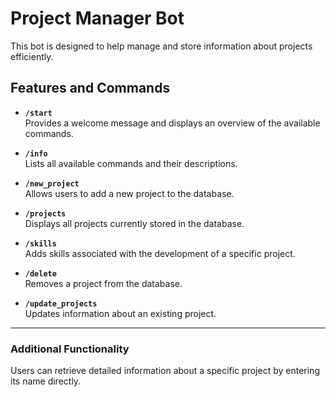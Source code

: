 # Project Manager Bot  

This bot is designed to help manage and store information about projects efficiently.  

## Features and Commands  

- **`/start`**  
  Provides a welcome message and displays an overview of the available commands.  

- **`/info`**  
  Lists all available commands and their descriptions.  

- **`/new_project`**  
  Allows users to add a new project to the database.  

- **`/projects`**  
  Displays all projects currently stored in the database.  

- **`/skills`**  
  Adds skills associated with the development of a specific project.  

- **`/delete`**  
  Removes a project from the database.  

- **`/update_projects`**  
  Updates information about an existing project.  

---

### Additional Functionality  
Users can retrieve detailed information about a specific project by entering its name directly.  
